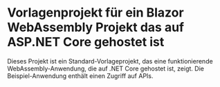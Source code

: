# Vorlagenprojekt für ein Blazor WebAssembly Projekt das auf ASP.NET Core gehostet ist

Dieses Projekt ist ein Standard-Vorlageprojekt, das eine funktionierende WebAssembly-Anwendung, die auf .NET Core gehostet ist, zeigt. Die Beispiel-Anwendung enthält einen Zugriff auf APIs.


[logo]: https://gitlab.lrz.de/seii_sose_2021/project_c/-/blob/master/Dokumentation/Screenshots/WhatsApp_Image_2021-06-22_at_18.24.13.jpeg "Logo Title Text 2"
